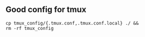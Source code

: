 ## Good config for tmux

```
cp tmux_config/{.tmux.conf,.tmux.conf.local} ./ &&
rm -rf tmux_config
```
